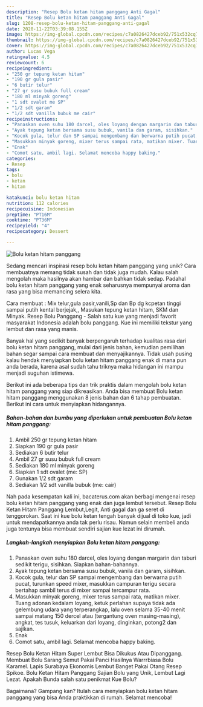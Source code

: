 ```yaml
---
description: "Resep Bolu ketan hitam panggang Anti Gagal"
title: "Resep Bolu ketan hitam panggang Anti Gagal"
slug: 1208-resep-bolu-ketan-hitam-panggang-anti-gagal
date: 2020-11-22T03:39:08.155Z
image: https://img-global.cpcdn.com/recipes/c7a0826427dceb92/751x532cq70/bolu-ketan-hitam-panggang-foto-resep-utama.jpg
thumbnail: https://img-global.cpcdn.com/recipes/c7a0826427dceb92/751x532cq70/bolu-ketan-hitam-panggang-foto-resep-utama.jpg
cover: https://img-global.cpcdn.com/recipes/c7a0826427dceb92/751x532cq70/bolu-ketan-hitam-panggang-foto-resep-utama.jpg
author: Lucas Vega
ratingvalue: 4.5
reviewcount: 6
recipeingredient:
- "250 gr tepung ketan hitam"
- "190 gr gula pasir"
- "6 butir telur"
- "27 gr susu bubuk full cream"
- "180 ml minyak goreng"
- "1 sdt ovalet me SP"
- "1/2 sdt garam"
- "1/2 sdt vanilla bubuk me cair"
recipeinstructions:
- "Panaskan oven suhu 180 darcel, oles loyang dengan margarin dan taburi sedikit terigu, sisihkan. Siapkan bahan-bahannya."
- "Ayak tepung ketan bersama susu bubuk, vanila dan garam, sisihkan."
- "Kocok gula, telur dan SP sampai mengembang dan berwarna putih pucat, turunkan speed mixer, masukkan campuran terigu secara bertahap sambil terus di mixer sampai tercampur rata."
- "Masukkan minyak goreng, mixer terus sampai rata, matikan mixer. Tuang adonan kedalam loyang, ketuk perlahan supaya tidak ada gelembung udara yang terperangkap, lalu oven selama 35-40 menit sampai matang 150 dercel atau (tergantung oven masing-masing), angkat, tes tusuk, keluarkan dari loyang, dinginkan, potong2 dan sajikan."
- "Enak"
- "Comot satu, ambil lagi. Selamat mencoba happy baking."
categories:
- Resep
tags:
- bolu
- ketan
- hitam

katakunci: bolu ketan hitam 
nutrition: 112 calories
recipecuisine: Indonesian
preptime: "PT16M"
cooktime: "PT36M"
recipeyield: "4"
recipecategory: Dessert

---
```



![Bolu ketan hitam panggang](https://img-global.cpcdn.com/recipes/c7a0826427dceb92/751x532cq70/bolu-ketan-hitam-panggang-foto-resep-utama.jpg)

Sedang mencari inspirasi resep bolu ketan hitam panggang yang unik? Cara membuatnya memang tidak susah dan tidak juga mudah. Kalau salah mengolah maka hasilnya akan hambar dan bahkan tidak sedap. Padahal bolu ketan hitam panggang yang enak seharusnya mempunyai aroma dan rasa yang bisa memancing selera kita.

Cara membuat : Mix telur,gula pasir,vanili,Sp dan Bp dg kcpetan tinggi sampai putih kental berjejak,, Masukan tepung ketan hitam, SKM dan Minyak. Resep Bolu Panggang - Salah satu kue yang menjadi favorit masyarakat Indonesia adalah bolu panggang. Kue ini memiliki tekstur yang lembut dan rasa yang manis.

Banyak hal yang sedikit banyak berpengaruh terhadap kualitas rasa dari bolu ketan hitam panggang, mulai dari jenis bahan, kemudian pemilihan bahan segar sampai cara membuat dan menyajikannya. Tidak usah pusing kalau hendak menyiapkan bolu ketan hitam panggang enak di mana pun anda berada, karena asal sudah tahu triknya maka hidangan ini mampu menjadi suguhan istimewa.


Berikut ini ada beberapa tips dan trik praktis dalam mengolah bolu ketan hitam panggang yang siap dikreasikan. Anda bisa membuat Bolu ketan hitam panggang menggunakan 8 jenis bahan dan 6 tahap pembuatan. Berikut ini cara untuk menyiapkan hidangannya.

<!--inarticleads1-->

##### Bahan-bahan dan bumbu yang diperlukan untuk pembuatan Bolu ketan hitam panggang:

1. Ambil 250 gr tepung ketan hitam
1. Siapkan 190 gr gula pasir
1. Sediakan 6 butir telur
1. Ambil 27 gr susu bubuk full cream
1. Sediakan 180 ml minyak goreng
1. Siapkan 1 sdt ovalet (me: SP)
1. Gunakan 1/2 sdt garam
1. Sediakan 1/2 sdt vanilla bubuk (me: cair)


Nah pada kesempatan kali ini, bacaterus.com akan berbagi mengenai resep bolu ketan hitam panggang yang enak dan juga lembut tersebut. Resep Bolu Ketan Hitam Panggang Lembut,Legit, Anti gagal dan ga seret di tenggorokan. Saat ini kue bolu ketan tengah banyak dijual di toko kue, jadi untuk mendapatkannya anda tak perlu risau. Namun selain membeli anda juga tentunya bisa membuat sendiri sajian kue lezat ini dirumah. 

<!--inarticleads2-->

##### Langkah-langkah menyiapkan Bolu ketan hitam panggang:

1. Panaskan oven suhu 180 darcel, oles loyang dengan margarin dan taburi sedikit terigu, sisihkan. Siapkan bahan-bahannya.
1. Ayak tepung ketan bersama susu bubuk, vanila dan garam, sisihkan.
1. Kocok gula, telur dan SP sampai mengembang dan berwarna putih pucat, turunkan speed mixer, masukkan campuran terigu secara bertahap sambil terus di mixer sampai tercampur rata.
1. Masukkan minyak goreng, mixer terus sampai rata, matikan mixer. Tuang adonan kedalam loyang, ketuk perlahan supaya tidak ada gelembung udara yang terperangkap, lalu oven selama 35-40 menit sampai matang 150 dercel atau (tergantung oven masing-masing), angkat, tes tusuk, keluarkan dari loyang, dinginkan, potong2 dan sajikan.
1. Enak
1. Comot satu, ambil lagi. Selamat mencoba happy baking.


Resep Bolu Ketan Hitam Super Lembut Bisa Dikukus Atau Dipanggang. Membuat Bolu Sarang Semut Pakai Panci Hasilnya Warrrbiasa Bolu Karamel. Lapis Surabaya Ekonomis Lembut Banget Pakai Otang Resep Spikoe. Bolu Ketan Hitam Panggang Sajian Bolu yang Unik, Lembut Lagi Lezat. Apakah Bunda salah satu penikmat Kue Bolu? 

Bagaimana? Gampang kan? Itulah cara menyiapkan bolu ketan hitam panggang yang bisa Anda praktikkan di rumah. Selamat mencoba!
